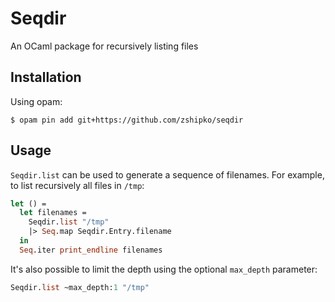 # Seqdir

An OCaml package for recursively listing files

## Installation

Using opam:

```shell
$ opam pin add git+https://github.com/zshipko/seqdir
```

## Usage

`Seqdir.list` can be used to generate a sequence of filenames. For example, to list recursively all files in `/tmp`:

```ocaml
let () =
  let filenames =
    Seqdir.list "/tmp"
    |> Seq.map Seqdir.Entry.filename
  in
  Seq.iter print_endline filenames
```

It's also possible to limit the depth using the optional `max_depth` parameter:

```ocaml
Seqdir.list ~max_depth:1 "/tmp"
```
